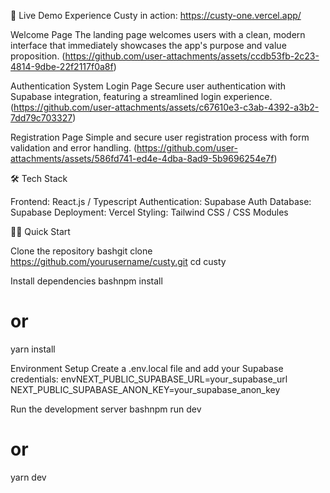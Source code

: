 🚀 Live Demo
Experience Custy in action: https://custy-one.vercel.app/

Welcome Page
The landing page welcomes users with a clean, modern interface that immediately showcases the app's purpose and value proposition.
(https://github.com/user-attachments/assets/ccdb53fb-2c23-4814-9dbe-22f2117f0a8f)

Authentication System
Login Page
Secure user authentication with Supabase integration, featuring a streamlined login experience.
(https://github.com/user-attachments/assets/c67610e3-c3ab-4392-a3b2-7dd79c703327)

Registration Page
Simple and secure user registration process with form validation and error handling.
(https://github.com/user-attachments/assets/586fd741-ed4e-4dba-8ad9-5b9696254e7f)



🛠️ Tech Stack

Frontend: React.js / Typescript
Authentication: Supabase Auth
Database: Supabase
Deployment: Vercel
Styling: Tailwind CSS / CSS Modules

🏃‍♂️ Quick Start

Clone the repository
bashgit clone https://github.com/yourusername/custy.git
cd custy

Install dependencies
bashnpm install
# or
yarn install

Environment Setup
Create a .env.local file and add your Supabase credentials:
envNEXT_PUBLIC_SUPABASE_URL=your_supabase_url
NEXT_PUBLIC_SUPABASE_ANON_KEY=your_supabase_anon_key

Run the development server
bashnpm run dev
# or
yarn dev
